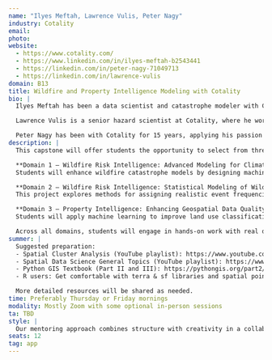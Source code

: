 ```yaml
---
name: "Ilyes Meftah, Lawrence Vulis, Peter Nagy"
industry: Cotality
email: 
photo:
website:
  - https://www.cotality.com/
  - https://www.linkedin.com/in/ilyes-meftah-b2543441
  - https://linkedin.com/in/peter-nagy-71049713
  - https://linkedin.com/in/lawrence-vulis
domain: B13
title: Wildfire and Property Intelligence Modeling with Cotality
bio: |
  Ilyes Meftah has been a data scientist and catastrophe modeler with Cotality for 13 years. With a strong background in mathematics and quantitative finance (holding multiple master's degrees from Paris, France universities), Ilyes has developed risk assessment models for wildfires, hurricanes, and earthquakes throughout his career. Recently, he has been focusing his efforts on quantifying wildfire mitigation measures to help communities located in high-risk areas. He is passionate about solving complex problems and sharing knowledge with others. When not working on catastrophe models, he enjoys hiking around the world with his family.

  Lawrence Vulis is a senior hazard scientist at Cotality, where he works on building physical and AI-based models of natural hazard risk to properties. Prior projects include machine learning-based classification of river delta geometry, satellite-based tracking of arctic lake spatiotemporal dynamics, linking satellite-derived beach dynamics with off-shore wave climate in Southern California, and a geospatial database/platform for machine learning-based permafrost mapping. His educational background is in Civil and Environmental Engineering, with a B.E. from The City College of New York and a Ph.D. from UC Irvine, with an extended internship and brief stint at Los Alamos National Lab. Outside of work he enjoys spending time with his wife and dog on beaches and trails.

  Peter Nagy has been with Cotality for 15 years, applying his passion toward big spatial data problems that occur with parcels, buildings, and geographic data relating to natural hazard risks. Prior experience includes the virtual earth (streetside) team with Microsoft, as well as multiple projects with Vexcel including SRTM processing, feature extraction from radar imagery, visualizations of raster and vector imagery like polarimetric SAR compositions, and building the RAMS Antarctic DEM. He studied at the University of Colorado in Boulder where he still lives, enjoying outdoor activities like hiking and skiing.
description: |
  This capstone will offer students the opportunity to select from three rich domains of applied data science in collaboration with Cotality:

  **Domain 1 — Wildfire Risk Intelligence: Advanced Modeling for Climate Resilience**  
  Students will enhance wildfire catastrophe models by designing machine learning models to simulate fire intensity within wildfire perimeters. Focus is on improving hazard modeling to support insurance pricing, emergency planning, and resilience.

  **Domain 2 — Wildfire Risk Intelligence: Statistical Modeling of Wildfire Frequency**  
  This project explores methods for assigning realistic event frequencies to wildfire footprints, matching historical damage patterns using statistical modeling and machine learning. It will provide exposure to risk quantification, spatial data processing, and policy-relevant analytics.

  **Domain 3 — Property Intelligence: Enhancing Geospatial Data Quality for Risk Assessment**  
  Students will apply machine learning to improve land use classification across county boundaries and enhance data quality in nationwide parcel-level property databases. The goal is to refine features used across catastrophe models and climate analytics platforms.

  Across all domains, students will engage in hands-on work with real datasets, industry tools (Python/R, GIS), and catastrophe modeling techniques. The outputs are intended to directly improve Cotality’s modeling platforms and have measurable real-world impacts.
summer: |
  Suggested preparation:
  - Spatial Cluster Analysis (YouTube playlist): https://www.youtube.com/playlist?list=PLzREt6r1Nenk3L0ndufhYuwdrrfZqdsIA
  - Spatial Data Science General Topics (YouTube playlist): https://www.youtube.com/playlist?list=PLzREt6r1NenmFyTw8v2JZpEE4PZGNi5Ht
  - Python GIS Textbook (Part II and III): https://pythongis.org/part2/index.html
  - R users: Get comfortable with terra & sf libraries and spatial point pattern analysis

  More detailed resources will be shared as needed.
time: Preferably Thursday or Friday mornings
modality: Mostly Zoom with some optional in-person sessions
ta: TBD
style: |
  Our mentoring approach combines structure with creativity in a collaborative environment. Weekly sessions will balance technical guidance with hands-on problem-solving. Students will have opportunities to interact with multiple catastrophe modeling experts at Cotality, gaining exposure to different perspectives and specialized knowledge. We believe learning works best when it's engaging and enjoyable, so we'll incorporate real-world applications and team-based challenges throughout the project. While we'll provide regular guidance and feedback, we value student initiative and will encourage independent exploration of solutions within our project framework. Our goal is to create an experience that's both intellectually stimulating and professionally valuable.
seats: 12
tag: app
---
```

